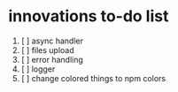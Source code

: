 # innovations to-do list

1. [ ] async handler
2. [ ] files upload
3. [ ] error handling
4. [ ] logger
5. [ ] change colored things to npm colors
